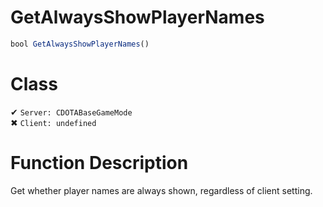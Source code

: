 # GetAlwaysShowPlayerNames
```js
bool GetAlwaysShowPlayerNames()
```
# Class
✔ `Server: CDOTABaseGameMode`  
✖ `Client: undefined`  

# Function Description
Get whether player names are always shown, regardless of client setting.
